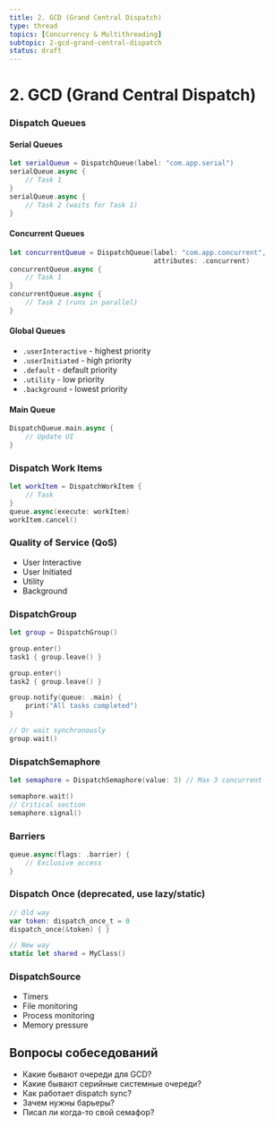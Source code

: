 ```yaml
---
title: 2. GCD (Grand Central Dispatch)
type: thread
topics: [Concurrency & Multithreading]
subtopic: 2-gcd-grand-central-dispatch
status: draft
---
```


# 2. GCD (Grand Central Dispatch)


### Dispatch Queues

#### Serial Queues
```swift
let serialQueue = DispatchQueue(label: "com.app.serial")
serialQueue.async {
    // Task 1
}
serialQueue.async {
    // Task 2 (waits for Task 1)
}
```

#### Concurrent Queues
```swift
let concurrentQueue = DispatchQueue(label: "com.app.concurrent", 
                                    attributes: .concurrent)
concurrentQueue.async {
    // Task 1
}
concurrentQueue.async {
    // Task 2 (runs in parallel)
}
```

#### Global Queues
- `.userInteractive` - highest priority
- `.userInitiated` - high priority
- `.default` - default priority
- `.utility` - low priority
- `.background` - lowest priority

#### Main Queue
```swift
DispatchQueue.main.async {
    // Update UI
}
```

### Dispatch Work Items
```swift
let workItem = DispatchWorkItem {
    // Task
}
queue.async(execute: workItem)
workItem.cancel()
```

### Quality of Service (QoS)
- User Interactive
- User Initiated
- Utility
- Background

### DispatchGroup
```swift
let group = DispatchGroup()

group.enter()
task1 { group.leave() }

group.enter()
task2 { group.leave() }

group.notify(queue: .main) {
    print("All tasks completed")
}

// Or wait synchronously
group.wait()
```

### DispatchSemaphore
```swift
let semaphore = DispatchSemaphore(value: 3) // Max 3 concurrent

semaphore.wait()
// Critical section
semaphore.signal()
```

### Barriers
```swift
queue.async(flags: .barrier) {
    // Exclusive access
}
```

### Dispatch Once (deprecated, use lazy/static)
```swift
// Old way
var token: dispatch_once_t = 0
dispatch_once(&token) { }

// New way
static let shared = MyClass()
```

### DispatchSource
- Timers
- File monitoring
- Process monitoring
- Memory pressure

## Вопросы собеседований
- Какие бывают очереди для GCD?
- Какие бывают серийные системные очереди?
- Как работает dispatch sync?
- Зачем нужны барьеры?
- Писал ли когда-то свой семафор?


